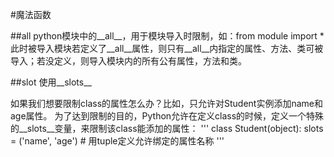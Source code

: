 #魔法函数

##all 
python模块中的__all__，用于模块导入时限制，如：from module import * 此时被导入模块若定义了__all__属性，则只有__all__内指定的属性、方法、类可被导入；若没定义，则导入模块内的所有公有属性，方法和类。

##slot
 使用__slots__

如果我们想要限制class的属性怎么办？比如，只允许对Student实例添加name和age属性。 为了达到限制的目的，Python允许在定义class的时候，定义一个特殊的__slots__变量，来限制该class能添加的属性： 
''' class Student(object): 
	slots = ('name', 'age') # 用tuple定义允许绑定的属性名称 
'''
